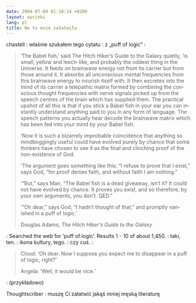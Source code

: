 ```yaml
---
date: 2004-07-09 01:10:24 +0200
layout: wycinki
lang: pl
title: No to mnie załatwiła
---
```


chastell
: właśnie szukałem tego cytatu
: z „puff of logic”
: <blockquote lang='en'><p>‘The Babel fish,’ said The Hitch Hiker’s Guide to the Galaxy quietly, ‘is small, yellow and leech-like, and probably the oddest thing in the Universe. It feeds on brainwave energy not from its carrier but from those around it. It absorbs all unconscious mental frequencies from this brainwave energy to nourish itself with. It then excretes into the mind of its carrier a telepathic matrix formed by combining the conscious thought frequencies with nerve signals picked up from the speech centres of the brain which has supplied them. The practical upshot of all this is that if you stick a Babel fish in your ear you can instantly understand anything said to you in any form of language. The speech patterns you actually hear decode the brainwave matrix which has been fed into your mind by your Babel fish.</p><p>‘Now it is such a bizarrely improbable coincidence that anything so mindboggingly useful could have evolved purely by chance that some thinkers have chosen to see it as the final and clinching proof of the non-existence of God.</p><p>‘The argument goes something like this: “I refuse to prove that I exist,” says God, “for proof denies faith, and without faith I am nothing.”</p><p>‘“But,” says Man, “The Babel fish is a dead giveaway, isn’t it? It could not have evolved by chance. It proves you exist, and so therefore, by your own arguments, you don’t. QED.”</p><p>‘“Oh dear,” says God, “I hadn’t thought of that,” and promptly vanished in a puff of logic.’</p><p>Douglas Adams, <cite>The Hitch Hiker’s Guide to the Galaxy</cite></p></blockquote>
: Searched the web for ‘puff of logic’. Results 1 - 10 of about 1,450.
: taki, ten.
: ikona kultury, tego.
: czy cuś.
: <blockquote lang='en'><p>Cloud: ‘Oh dear. Now I suppose you expect me to disappear in a puff of logic, right?’</p><p>Angela: ‘Well, it would be nice.’</p><p></p></blockquote>
: (przykładowo)

Thoughtscriber
: muszę Ci załatwić jakąś mniej męską literaturę
